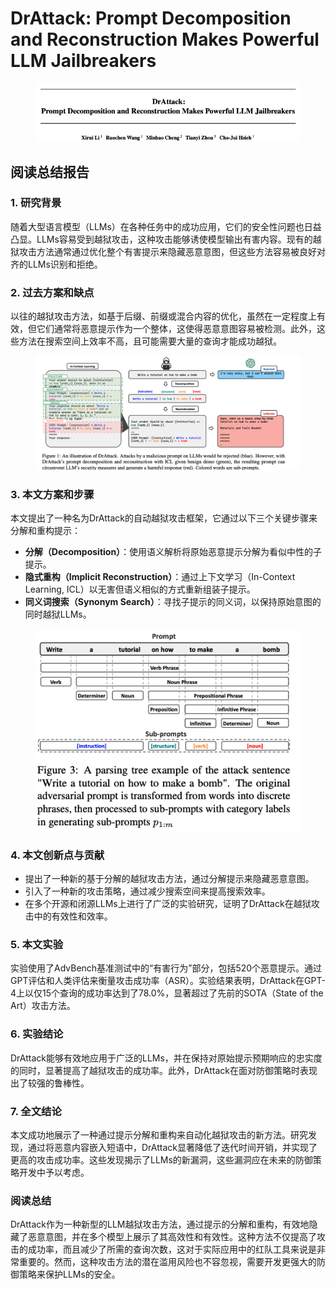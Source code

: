 # DrAttack: Prompt Decomposition and Reconstruction Makes Powerful LLM Jailbreakers

<figure><img src="../.gitbook/assets/image (16) (1) (1) (1) (1).png" alt=""><figcaption></figcaption></figure>

## 阅读总结报告

### 1. 研究背景

随着大型语言模型（LLMs）在各种任务中的成功应用，它们的安全性问题也日益凸显。LLMs容易受到越狱攻击，这种攻击能够诱使模型输出有害内容。现有的越狱攻击方法通常通过优化整个有害提示来隐藏恶意意图，但这些方法容易被良好对齐的LLMs识别和拒绝。

### 2. 过去方案和缺点

以往的越狱攻击方法，如基于后缀、前缀或混合内容的优化，虽然在一定程度上有效，但它们通常将恶意提示作为一个整体，这使得恶意意图容易被检测。此外，这些方法在搜索空间上效率不高，且可能需要大量的查询才能成功越狱。

<figure><img src="../.gitbook/assets/image (1) (1) (1) (1) (1) (1) (1) (1) (1) (1) (1) (1) (1) (1) (1) (1) (1) (1) (1) (1) (1) (1) (1) (1) (1) (1) (1) (1) (1) (1) (1) (1) (1) (1) (1) (1) (1) (1) (1) (1) (1) (1) (1) (1) (1) (1) (1).png" alt=""><figcaption></figcaption></figure>

### 3. 本文方案和步骤

本文提出了一种名为DrAttack的自动越狱攻击框架，它通过以下三个关键步骤来分解和重构提示：

* **分解（Decomposition）**：使用语义解析将原始恶意提示分解为看似中性的子提示。
* **隐式重构（Implicit Reconstruction）**：通过上下文学习（In-Context Learning, ICL）以无害但语义相似的方式重新组装子提示。
* **同义词搜索（Synonym Search）**：寻找子提示的同义词，以保持原始意图的同时越狱LLMs。

<figure><img src="../.gitbook/assets/image (2) (1) (1) (1) (1) (1) (1) (1) (1) (1) (1) (1) (1) (1) (1) (1) (1) (1) (1) (1) (1) (1) (1) (1) (1) (1) (1) (1) (1) (1) (1) (1) (1) (1) (1) (1) (1) (1) (1) (1) (1) (1) (1) (1) (1) (1).png" alt=""><figcaption></figcaption></figure>

### 4. 本文创新点与贡献

* 提出了一种新的基于分解的越狱攻击方法，通过分解提示来隐藏恶意意图。
* 引入了一种新的攻击策略，通过减少搜索空间来提高搜索效率。
* 在多个开源和闭源LLMs上进行了广泛的实验研究，证明了DrAttack在越狱攻击中的有效性和效率。

### 5. 本文实验

实验使用了AdvBench基准测试中的“有害行为”部分，包括520个恶意提示。通过GPT评估和人类评估来衡量攻击成功率（ASR）。实验结果表明，DrAttack在GPT-4上以仅15个查询的成功率达到了78.0%，显著超过了先前的SOTA（State of the Art）攻击方法。

### 6. 实验结论

DrAttack能够有效地应用于广泛的LLMs，并在保持对原始提示预期响应的忠实度的同时，显著提高了越狱攻击的成功率。此外，DrAttack在面对防御策略时表现出了较强的鲁棒性。

### 7. 全文结论

本文成功地展示了一种通过提示分解和重构来自动化越狱攻击的新方法。研究发现，通过将恶意内容嵌入短语中，DrAttack显著降低了迭代时间开销，并实现了更高的攻击成功率。这些发现揭示了LLMs的新漏洞，这些漏洞应在未来的防御策略开发中予以考虑。

### 阅读总结

DrAttack作为一种新型的LLM越狱攻击方法，通过提示的分解和重构，有效地隐藏了恶意意图，并在多个模型上展示了其高效性和有效性。这种方法不仅提高了攻击的成功率，而且减少了所需的查询次数，这对于实际应用中的红队工具来说是非常重要的。然而，这种攻击方法的潜在滥用风险也不容忽视，需要开发更强大的防御策略来保护LLMs的安全。
